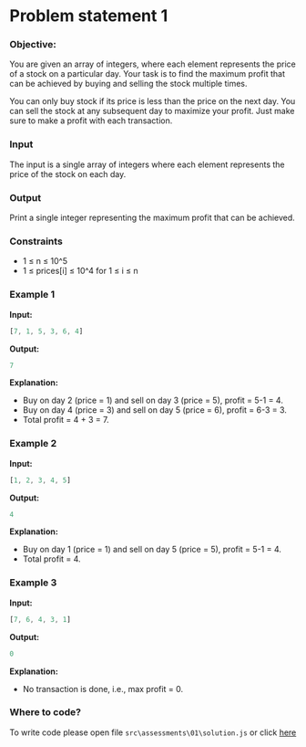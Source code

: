 # Problem statement 1

### Objective: 
You are given an array of integers, where each element represents the price of a stock on a particular day. Your task is to find the maximum profit that can be achieved by buying and selling the stock multiple times.

You can only buy stock if its price is less than the price on the next day. You can sell the stock at any subsequent day to maximize your profit. Just make sure to make a profit with each transaction.

### Input
The input is a single array of integers where each element represents the price of the stock on each day.

### Output
Print a single integer representing the maximum profit that can be achieved.

### Constraints

- 1 ≤ n ≤ 10^5
- 1 ≤ prices[i] ≤ 10^4 for 1 ≤ i ≤ n


### Example 1

**Input:**

```javascript
[7, 1, 5, 3, 6, 4]
```

**Output:**

```javascript
7
```

**Explanation:**

- Buy on day 2 (price = 1) and sell on day 3 (price = 5), profit = 5-1 = 4.
- Buy on day 4 (price = 3) and sell on day 5 (price = 6), profit = 6-3 = 3.
- Total profit = 4 + 3 = 7.

### Example 2

**Input:**

```javascript
[1, 2, 3, 4, 5]
```

**Output:**

```javascript
4
```

**Explanation:**

- Buy on day 1 (price = 1) and sell on day 5 (price = 5), profit = 5-1 = 4.
- Total profit = 4.

### Example 3

**Input:**

```javascript
[7, 6, 4, 3, 1]
```

**Output:**

```javascript
0
```

**Explanation:**

- No transaction is done, i.e., max profit = 0.

### Where to code?

To write code please open file `src\assessments\01\solution.js` or click [here](src\assessments\01\solution.js)
